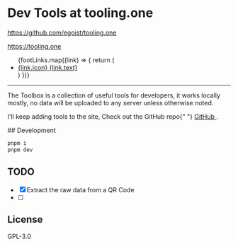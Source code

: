 # Dev Tools at tooling.one

https://github.com/egoist/tooling.one

https://tooling.one

<Sponsors />
        <div className="p-4 mt-5">
          <ul className="text-xs">
            {footLinks.map((link) => {
              return (
                <li className="text-zinc-400" key={link.href}>
                  <a
                    href={link.href}
                    target="_blank"
                    rel="nofollow noopener"
                    className="hover:text-indigo-500 flex items-center space-x-1"
                  >
                    {link.icon}
                    <span>{link.text}</span>
                  </a>
                </li>
              )
            })}
          </ul>
        </div>
        
-----

<div className="bg-cyan-100 text-cyan-700 font-bold p-5 rounded-lg space-y-3">
          <p>
            The Toolbox is a collection of useful tools for developers, it works
            locally mostly, no data will be uploaded to any server unless
            otherwise noted.
          </p>
          <p className="">
            I'll keep adding tools to the site, Check out the GitHub repo{" "}
            <a
              href="https://github.com/uvacoder/abc-tooling"
              className="underline"
              target="_blank"
              rel="noopener noreferrer"
            >
              GitHub
            </a>
            .
          </p>
        </div>
## Development

```bash
pnpm i
pnpm dev
```

## TODO

- [x] Extract the raw data from a QR Code
- [ ]  

## License

GPL-3.0
